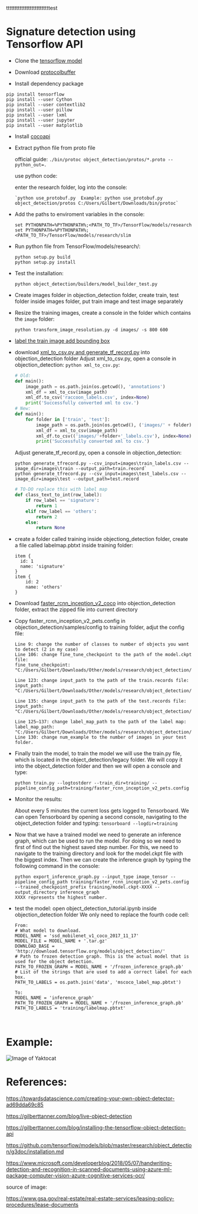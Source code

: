 ttttttttttttttttttttttttttest
# Signature detection using Tensorflow API

* Clone the [tensorflow model](https://github.com/tensorflow/models)

* Download [protocolbuffer](https://github.com/protocolbuffers/protobuf/releases)

* Install dependency package

```
pip install tensorflow
pip install --user Cython
pip install --user contextlib2
pip install --user pillow
pip install --user lxml
pip install --user jupyter
pip install --user matplotlib
```

* Install [cocoapi](https://github.com/philferriere/cocoapi)

* Extract python file from proto file

     official guide: `./bin/protoc object_detection/protos/*.proto --python_out=.`
     
     use python code: 
     
     enter the research folder, log into the console:
        
      `python use_protobuf.py  Example: python use_protobuf.py object_detection/protos C:/Users/Gilbert/Downloads/bin/protoc`

* Add the paths to enviroment variables in the console:

  ```
  set PYTHONPATH=%PYTHONPATH%;<PATH_TO_TF>/TensorFlow/models/research
  set PYTHONPATH=%PYTHONPATH%;<PATH_TO_TF>/TensorFlow/models/research/slim
  ````
  
* Run python file from TensorFlow/models/research/:
  ```
  python setup.py build
  python setup.py install

  ```

* Test the installation:
  ```
  python object_detection/builders/model_builder_test.py
  ```

* Create images folder in objection_detection folder, create train, test folder inside images folder, put train image and test image separately
  
* Resize the training images, create a console in the folder which contains the `image` folder:
  ```
  python transform_image_resolution.py -d images/ -s 800 600
  ```
  
* [label the train image add bounding box](https://github.com/tzutalin/labelImg)

* download [xml_to_csv.py and generate_tf_record.py](https://github.com/datitran/raccoon_dataset) into objection_detection folder
  Adjust xml_to_csv.py, open a console in objection_detection: `python xml_to_csv.py`:
  ```python
  # Old:
  def main():
      image_path = os.path.join(os.getcwd(), 'annotations')
      xml_df = xml_to_csv(image_path)
      xml_df.to_csv('raccoon_labels.csv', index=None)
      print('Successfully converted xml to csv.')
  # New:
  def main():
      for folder in ['train', 'test']:
          image_path = os.path.join(os.getcwd(), ('images/' + folder))
          xml_df = xml_to_csv(image_path)
          xml_df.to_csv(('images/'+folder+'_labels.csv'), index=None)
          print('Successfully converted xml to csv.')

  ```
  Adjust generate_tf_record.py, open a console in objection_detection: 
  ```
  python generate_tfrecord.py --csv_input=images\train_labels.csv --image_dir=images\train --output_path=train.record`
  python generate_tfrecord.py --csv_input=images\test_labels.csv --image_dir=images\test --output_path=test.record
  ```
  ```python
  # TO-DO replace this with label map
  def class_text_to_int(row_label):
      if row_label == 'signature':
          return 1
      elif row_label == 'others':
          return 2
      else:
          return None

  ```

* create a folder called training inside objectiong_detection folder, create a file called labelmap.pbtxt inside training folder:
  ```
  item {
    id: 1
    name: 'signature'
  }
  item {
      id: 2
      name: 'others'
  }

  ```
* Download [faster_rcnn_inception_v2_coco](https://github.com/tensorflow/models/blob/master/research/object_detection/g3doc/detection_model_zoo.md) into objection_detection folder, extract the zipped file into current directory

* Copy faster_rcnn_inception_v2_pets.config in objection_detection/samples/config to training folder, adjut the config file:
  ```
  Line 9: change the number of classes to number of objects you want to detect (2 in my case)
  Line 106: change fine_tune_checkpoint to the path of the model.ckpt file:
  fine_tune_checkpoint: "C:/Users/Gilbert/Downloads/Other/models/research/object_detection/faster_rcnn_inception_v2_coco_2018_01_28/model.ckpt"

  Line 123: change input_path to the path of the train.records file:
  input_path: "C:/Users/Gilbert/Downloads/Other/models/research/object_detection/train.record"

  Line 135: change input_path to the path of the test.records file:
  input_path: "C:/Users/Gilbert/Downloads/Other/models/research/object_detection/test.record"

  Line 125–137: change label_map_path to the path of the label map:
  label_map_path: "C:/Users/Gilbert/Downloads/Other/models/research/object_detection/training/labelmap.pbtxt"
  Line 130: change num_example to the number of images in your test folder.

  ```

* Finally train the model, to train the model we will use the train.py file, which is located in the object_detection/legacy folder. We will copy it into the object_detection folder and then we will open a console and type:
  ```
  python train.py --logtostderr --train_dir=training/ --pipeline_config_path=training/faster_rcnn_inception_v2_pets.config
  ```
  
* Monitor the results: 

  About every 5 minutes the current loss gets logged to Tensorboard. We can open Tensorboard by opening a second console, navigating to the object_detection folder and typing:
  `tensorboard --logdir=training`
 
* Now that we have a trained model we need to generate an inference graph, which can be used to run the model. For doing so we need to first of find out the highest saved step number. For this, we need to navigate to the training directory and look for the model.ckpt file with the biggest index. Then we can create the inference graph by typing the following command in the console:
  ```
  python export_inference_graph.py --input_type image_tensor --pipeline_config_path training/faster_rcnn_inception_v2_pets.config --trained_checkpoint_prefix training/model.ckpt-XXXX --output_directory inference_graph
  XXXX represents the highest number.
  ```
  
* test the model: open object_detection_tutorial.ipynb inside objection_detection folder
We only need to replace the fourth code cell:
  ```
  From:
  # What model to download.
  MODEL_NAME = 'ssd_mobilenet_v1_coco_2017_11_17'
  MODEL_FILE = MODEL_NAME + '.tar.gz'
  DOWNLOAD_BASE = 'http://download.tensorflow.org/models/object_detection/'
  # Path to frozen detection graph. This is the actual model that is used for the object detection.
  PATH_TO_FROZEN_GRAPH = MODEL_NAME + '/frozen_inference_graph.pb'
  # List of the strings that are used to add a correct label for each box.
  PATH_TO_LABELS = os.path.join('data', 'mscoco_label_map.pbtxt')

  To:
  MODEL_NAME = 'inference_graph'
  PATH_TO_FROZEN_GRAPH = MODEL_NAME + '/frozen_inference_graph.pb'
  PATH_TO_LABELS = 'training/labelmap.pbtxt'


  
  ```
  
# Example:
![Image of Yaktocat](https://github.com/chunlei2/objectDetection/blob/master/example.png)
  
# References:
https://towardsdatascience.com/creating-your-own-object-detector-ad69dda69c85

https://gilberttanner.com/blog/live-object-detection

https://gilberttanner.com/blog/installing-the-tensorflow-object-detection-api

https://github.com/tensorflow/models/blob/master/research/object_detection/g3doc/installation.md

https://www.microsoft.com/developerblog/2018/05/07/handwriting-detection-and-recognition-in-scanned-documents-using-azure-ml-package-computer-vision-azure-cognitive-services-ocr/

source of image:

https://www.gsa.gov/real-estate/real-estate-services/leasing-policy-procedures/lease-documents




